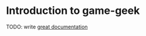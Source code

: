 # Introduction to game-geek

TODO: write [great documentation](http://jacobian.org/writing/what-to-write/)
